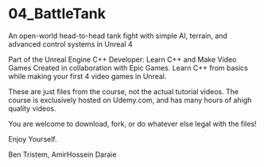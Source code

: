 # 04_BattleTank
An open-world head-to-head tank fight with simple AI, terrain, and advanced control systems in Unreal 4

Part of the Unreal Engine C++ Developer: Learn C++ and Make Video Games Created in collaboration with Epic Games. Learn C++ from basics while making your first 4 video games in Unreal.

These are just files from the course, not the actual tutorial videos. The course is exclusively hosted on Udemy.com, and has many hours of ahigh quality videos.

You are welcome to download, fork, or do whatever else legal with the files!

Enjoy Yourself.

Ben Tristem,
AmirHossein Daraie
